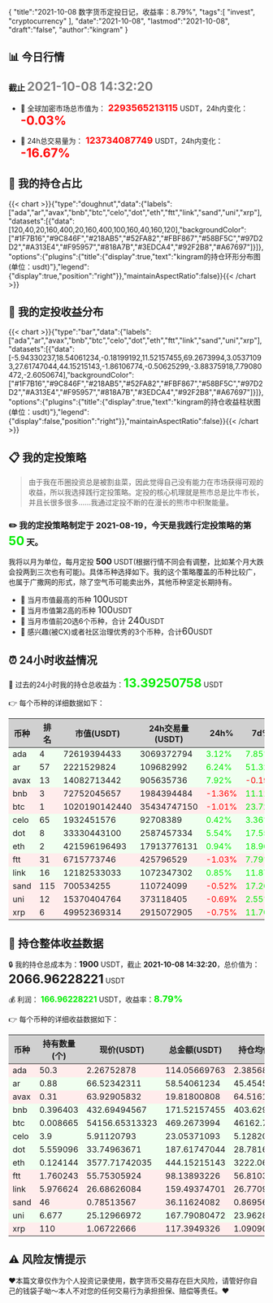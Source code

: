 {
"title":"2021-10-08 数字货币定投日记，收益率：8.79%",
"tags":[
"invest",
"cryptocurrency"
],
"date":"2021-10-08",
"lastmod":"2021-10-08",
"draft":"false",
"author":"kingram"
}

##  📊 今日行情
### 截止 <font color=grey size=5 >**2021-10-08 14:32:20**</font>
- 🍖 全球加密市场总市值为：<font color=#FF0000 size=4 > **2293565213115**</font> USDT，24h内变化：<font color=#FF0000 size=5 > **-0.03%**</font>

- 🍤 24h总交易量为：<font color=#FF0000 size=4 > **123734087749**</font> USDT，24h内变化：<font color=#FF0000 size=5 > **-16.67%**</font>

## 🎨 我的持仓占比
{{< chart >}}{"type":"doughnut","data":{"labels":["ada","ar","avax","bnb","btc","celo","dot","eth","ftt","link","sand","uni","xrp"],"datasets":[{"data":[120,40,20,160,400,20,160,400,100,160,40,160,120],"backgroundColor":["#1F7B16","#9C846F","#218AB5","#52FA82","#FBF867","#58BF5C","#97D2D2","#A313E4","#F95957","#818A7B","#3EDCA4","#92F2B8","#A67697"]}]},"options":{"plugins":{"title":{"display":true,"text":"kingram的持仓环形分布图(单位：usdt)"},"legend":{"display":true,"position":"right"}},"maintainAspectRatio":false}}{{< /chart >}}

## 🍺 我的定投收益分布
{{< chart >}}{"type":"bar","data":{"labels":["ada","ar","avax","bnb","btc","celo","dot","eth","ftt","link","sand","uni","xrp"],"datasets":[{"data":[-5.94330237,18.54061234,-0.18199192,11.52157455,69.2673994,3.05371093,27.61747044,44.15215143,-1.86106774,-0.50625299,-3.88375918,7.79080472,-2.6050674],"backgroundColor":["#1F7B16","#9C846F","#218AB5","#52FA82","#FBF867","#58BF5C","#97D2D2","#A313E4","#F95957","#818A7B","#3EDCA4","#92F2B8","#A67697"]}]},"options":{"plugins":{"title":{"display":true,"text":"kingram的持仓收益柱状图(单位：usdt)"},"legend":{"display":false,"position":"right"}},"maintainAspectRatio":false}}{{< /chart >}}

## 📋 我的定投策略

> 由于我在币圈投资总是被割韭菜，因此觉得自己没有能力在市场获得可观的收益，所以我选择践行定投策略。定投的核心机理就是熊市总是比牛市长，并且长很多很多……我通过定投不断的在漫长的熊市中积聚能量。

### ✏️ 我的定投策略制定于 **2021-08-19**，今天是我践行定投策略的第<font color=#00EC00 size=5 > **50**</font> 天。
我将以月为单位，每月定投 <font size=3 ><strong> 500 </strong></font> USDT(根据行情不同会有调整，比如某个月大跌会投两到三次也有可能)。具体币种选择如下。我的这个策略覆盖的币种比较广，也属于广撒网的形式，除了空气币可能卖出外，其他币种坚定长期持有。

- 🥇 当月市值最高的币种 <font size=4 >100</font>USDT
- 🥈 当月市值第2高的币种 <font size=4 >100</font>USDT
- 🥉 当月市值前20选6个币种，合计 <font size=4 >240</font>USDT
- 🏅 感兴趣(被CX)或者社区治理优秀的3个币种，合计<font size=4 >60</font>USDT

## ⏰ 24小时收益情况
📌 过去的24小时我的持仓总收益为：<font color=#00EC00 size=5 >**13.39250758**</font> USDT

👉 每个币种的详细数据如下：
<table>
    <thead><tr bgcolor="#d0d0d0" ><th>币种</th><th>排名</th><th>市值(USDT)</th><th>24h交易量(USDT)</th><th>24h%</th><th>7d%</th><th>24h收益</th></tr></thead>
    <tbody>
    <tr>
        <td bgcolor=#F0FFF0>ada</td>
        <td bgcolor=#F0FFF0>4</td>
        <td bgcolor=#F0FFF0>72619394433</td>
        <td bgcolor=#F0FFF0>3069372794</td>
        <td bgcolor=#F0FFF0><font color=#00EC00>3.12%</font></td>
        <td bgcolor=#F0FFF0><font color=#00EC00>7.85%</font></td>
        <td bgcolor=#F0FFF0><font color=#00EC00 size=3 ><strong>3.44920494</strong></font></td>
    </tr>
    <tr>
        <td bgcolor=#F0FFF0>ar</td>
        <td bgcolor=#F0FFF0>57</td>
        <td bgcolor=#F0FFF0>2221529824</td>
        <td bgcolor=#F0FFF0>109682992</td>
        <td bgcolor=#F0FFF0><font color=#00EC00>6.24%</font></td>
        <td bgcolor=#F0FFF0><font color=#00EC00>51.32%</font></td>
        <td bgcolor=#F0FFF0><font color=#00EC00 size=3 ><strong>3.43595516</strong></font></td>
    </tr>
    <tr>
        <td bgcolor=#F0FFF0>avax</td>
        <td bgcolor=#F0FFF0>13</td>
        <td bgcolor=#F0FFF0>14082713442</td>
        <td bgcolor=#F0FFF0>905635736</td>
        <td bgcolor=#F0FFF0><font color=#00EC00>7.92%</font></td>
        <td bgcolor=#F0FFF0><font color=#FF0000>-0.19%</font></td>
        <td bgcolor=#F0FFF0><font color=#00EC00 size=3 ><strong>1.45457808</strong></font></td>
    </tr>
    <tr>
        <td bgcolor=#FFECEC>bnb</td>
        <td bgcolor=#FFECEC>3</td>
        <td bgcolor=#FFECEC>72752045657</td>
        <td bgcolor=#FFECEC>1984394484</td>
        <td bgcolor=#FFECEC><font color=#FF0000>-1.36%</font></td>
        <td bgcolor=#FFECEC><font color=#00EC00>11.11%</font></td>
        <td bgcolor=#FFECEC><font color=#FF0000 size=3 ><strong>-2.3631428</strong></font></td>
    </tr>
    <tr>
        <td bgcolor=#FFECEC>btc</td>
        <td bgcolor=#FFECEC>1</td>
        <td bgcolor=#FFECEC>1020190142440</td>
        <td bgcolor=#FFECEC>35434747150</td>
        <td bgcolor=#FFECEC><font color=#FF0000>-1.01%</font></td>
        <td bgcolor=#FFECEC><font color=#00EC00>23.72%</font></td>
        <td bgcolor=#FFECEC><font color=#FF0000 size=3 ><strong>-4.76667356</strong></font></td>
    </tr>
    <tr>
        <td bgcolor=#F0FFF0>celo</td>
        <td bgcolor=#F0FFF0>65</td>
        <td bgcolor=#F0FFF0>1932451576</td>
        <td bgcolor=#F0FFF0>92708389</td>
        <td bgcolor=#F0FFF0><font color=#00EC00>0.42%</font></td>
        <td bgcolor=#F0FFF0><font color=#00EC00>3.36%</font></td>
        <td bgcolor=#F0FFF0><font color=#00EC00 size=3 ><strong>0.09703821</strong></font></td>
    </tr>
    <tr>
        <td bgcolor=#F0FFF0>dot</td>
        <td bgcolor=#F0FFF0>8</td>
        <td bgcolor=#F0FFF0>33330443100</td>
        <td bgcolor=#F0FFF0>2587457334</td>
        <td bgcolor=#F0FFF0><font color=#00EC00>5.54%</font></td>
        <td bgcolor=#F0FFF0><font color=#00EC00>17.55%</font></td>
        <td bgcolor=#F0FFF0><font color=#00EC00 size=3 ><strong>9.85264333</strong></font></td>
    </tr>
    <tr>
        <td bgcolor=#F0FFF0>eth</td>
        <td bgcolor=#F0FFF0>2</td>
        <td bgcolor=#F0FFF0>421596196493</td>
        <td bgcolor=#F0FFF0>17913776131</td>
        <td bgcolor=#F0FFF0><font color=#00EC00>0.94%</font></td>
        <td bgcolor=#F0FFF0><font color=#00EC00>18.96%</font></td>
        <td bgcolor=#F0FFF0><font color=#00EC00 size=3 ><strong>4.15206574</strong></font></td>
    </tr>
    <tr>
        <td bgcolor=#FFECEC>ftt</td>
        <td bgcolor=#FFECEC>31</td>
        <td bgcolor=#FFECEC>6715773746</td>
        <td bgcolor=#FFECEC>425796529</td>
        <td bgcolor=#FFECEC><font color=#FF0000>-1.03%</font></td>
        <td bgcolor=#FFECEC><font color=#00EC00>7.79%</font></td>
        <td bgcolor=#FFECEC><font color=#FF0000 size=3 ><strong>-1.02518522</strong></font></td>
    </tr>
    <tr>
        <td bgcolor=#F0FFF0>link</td>
        <td bgcolor=#F0FFF0>16</td>
        <td bgcolor=#F0FFF0>12182533033</td>
        <td bgcolor=#F0FFF0>1072347302</td>
        <td bgcolor=#F0FFF0><font color=#00EC00>0.85%</font></td>
        <td bgcolor=#F0FFF0><font color=#00EC00>11.87%</font></td>
        <td bgcolor=#F0FFF0><font color=#00EC00 size=3 ><strong>1.35140982</strong></font></td>
    </tr>
    <tr>
        <td bgcolor=#FFECEC>sand</td>
        <td bgcolor=#FFECEC>115</td>
        <td bgcolor=#FFECEC>700534255</td>
        <td bgcolor=#FFECEC>110724099</td>
        <td bgcolor=#FFECEC><font color=#FF0000>-0.52%</font></td>
        <td bgcolor=#FFECEC><font color=#00EC00>17.26%</font></td>
        <td bgcolor=#FFECEC><font color=#FF0000 size=3 ><strong>-0.19046205</strong></font></td>
    </tr>
    <tr>
        <td bgcolor=#FFECEC>uni</td>
        <td bgcolor=#FFECEC>12</td>
        <td bgcolor=#FFECEC>15370404764</td>
        <td bgcolor=#FFECEC>373118405</td>
        <td bgcolor=#FFECEC><font color=#FF0000>-0.69%</font></td>
        <td bgcolor=#FFECEC><font color=#00EC00>2.55%</font></td>
        <td bgcolor=#FFECEC><font color=#FF0000 size=3 ><strong>-1.1713487</strong></font></td>
    </tr>
    <tr>
        <td bgcolor=#FFECEC>xrp</td>
        <td bgcolor=#FFECEC>6</td>
        <td bgcolor=#FFECEC>49952369314</td>
        <td bgcolor=#FFECEC>2915072905</td>
        <td bgcolor=#FFECEC><font color=#FF0000>-0.75%</font></td>
        <td bgcolor=#FFECEC><font color=#00EC00>11.70%</font></td>
        <td bgcolor=#FFECEC><font color=#FF0000 size=3 ><strong>-0.88357537</strong></font></td>
    </tr>
    </tbody>
</table>

## 🎯 持仓整体收益数据

🔒 我的持仓总成本为：<font size=3 >**1900**</font> USDT，截止 **2021-10-08 14:32:20**，总价值为：<font  size=5 >**2066.96228221**</font> USDT

💰 利润： <font color=#00EC00 size=3 >**166.96228221**</font> USDT，收益率：<font color=#00EC00 size=4 >**8.79%**</font>

👉 每个币种的详细收益数据如下：

<table>
    <thead><tr bgcolor="#d0d0d0" ><th>币种</th><th>持有数量(个)</th><th>现价(USDT)</th><th>总金额(USDT)</th><th>持仓均价(USDT)</th><th>成本(USDT)</th><th>利润(USDT)</th><th>收益率</th></tr></thead>
    <tbody>
    <tr>
        <td bgcolor=#FFECEC>ada</td>
        <td bgcolor=#FFECEC>50.3</td>
        <td bgcolor=#FFECEC>2.26752878</td>
        <td bgcolor=#FFECEC>114.05669763</td>
        <td bgcolor=#FFECEC>2.38568588</td>
        <td bgcolor=#FFECEC>120</td>
        <td bgcolor=#FFECEC>-5.94330237</td>
        <td bgcolor=#FFECEC><font color=#FF0000 size=3 ><strong>-4.95%</strong></font></td>
    </tr>
    <tr>
        <td bgcolor=#F0FFF0>ar</td>
        <td bgcolor=#F0FFF0>0.88</td>
        <td bgcolor=#F0FFF0>66.52342311</td>
        <td bgcolor=#F0FFF0>58.54061234</td>
        <td bgcolor=#F0FFF0>45.45454545</td>
        <td bgcolor=#F0FFF0>40</td>
        <td bgcolor=#F0FFF0>18.54061234</td>
        <td bgcolor=#F0FFF0><font color=#00EC00 size=3 ><strong>46.35%</strong></font></td>
    </tr>
    <tr>
        <td bgcolor=#FFECEC>avax</td>
        <td bgcolor=#FFECEC>0.31</td>
        <td bgcolor=#FFECEC>63.92905832</td>
        <td bgcolor=#FFECEC>19.81800808</td>
        <td bgcolor=#FFECEC>64.51612903</td>
        <td bgcolor=#FFECEC>20</td>
        <td bgcolor=#FFECEC>-0.18199192</td>
        <td bgcolor=#FFECEC><font color=#FF0000 size=3 ><strong>-0.91%</strong></font></td>
    </tr>
    <tr>
        <td bgcolor=#F0FFF0>bnb</td>
        <td bgcolor=#F0FFF0>0.396403</td>
        <td bgcolor=#F0FFF0>432.69494567</td>
        <td bgcolor=#F0FFF0>171.52157455</td>
        <td bgcolor=#F0FFF0>403.62963953</td>
        <td bgcolor=#F0FFF0>160</td>
        <td bgcolor=#F0FFF0>11.52157455</td>
        <td bgcolor=#F0FFF0><font color=#00EC00 size=3 ><strong>7.20%</strong></font></td>
    </tr>
    <tr>
        <td bgcolor=#F0FFF0>btc</td>
        <td bgcolor=#F0FFF0>0.008665</td>
        <td bgcolor=#F0FFF0>54156.65313323</td>
        <td bgcolor=#F0FFF0>469.2673994</td>
        <td bgcolor=#F0FFF0>46162.72360069</td>
        <td bgcolor=#F0FFF0>400</td>
        <td bgcolor=#F0FFF0>69.2673994</td>
        <td bgcolor=#F0FFF0><font color=#00EC00 size=3 ><strong>17.32%</strong></font></td>
    </tr>
    <tr>
        <td bgcolor=#F0FFF0>celo</td>
        <td bgcolor=#F0FFF0>3.9</td>
        <td bgcolor=#F0FFF0>5.91120793</td>
        <td bgcolor=#F0FFF0>23.05371093</td>
        <td bgcolor=#F0FFF0>5.12820513</td>
        <td bgcolor=#F0FFF0>20</td>
        <td bgcolor=#F0FFF0>3.05371093</td>
        <td bgcolor=#F0FFF0><font color=#00EC00 size=3 ><strong>15.27%</strong></font></td>
    </tr>
    <tr>
        <td bgcolor=#F0FFF0>dot</td>
        <td bgcolor=#F0FFF0>5.559096</td>
        <td bgcolor=#F0FFF0>33.74963671</td>
        <td bgcolor=#F0FFF0>187.61747044</td>
        <td bgcolor=#F0FFF0>28.78165802</td>
        <td bgcolor=#F0FFF0>160</td>
        <td bgcolor=#F0FFF0>27.61747044</td>
        <td bgcolor=#F0FFF0><font color=#00EC00 size=3 ><strong>17.26%</strong></font></td>
    </tr>
    <tr>
        <td bgcolor=#F0FFF0>eth</td>
        <td bgcolor=#F0FFF0>0.124144</td>
        <td bgcolor=#F0FFF0>3577.71742035</td>
        <td bgcolor=#F0FFF0>444.15215143</td>
        <td bgcolor=#F0FFF0>3222.06469906</td>
        <td bgcolor=#F0FFF0>400</td>
        <td bgcolor=#F0FFF0>44.15215143</td>
        <td bgcolor=#F0FFF0><font color=#00EC00 size=3 ><strong>11.04%</strong></font></td>
    </tr>
    <tr>
        <td bgcolor=#FFECEC>ftt</td>
        <td bgcolor=#FFECEC>1.760243</td>
        <td bgcolor=#FFECEC>55.75305924</td>
        <td bgcolor=#FFECEC>98.13893226</td>
        <td bgcolor=#FFECEC>56.81033812</td>
        <td bgcolor=#FFECEC>100</td>
        <td bgcolor=#FFECEC>-1.86106774</td>
        <td bgcolor=#FFECEC><font color=#FF0000 size=3 ><strong>-1.86%</strong></font></td>
    </tr>
    <tr>
        <td bgcolor=#FFECEC>link</td>
        <td bgcolor=#FFECEC>5.976624</td>
        <td bgcolor=#FFECEC>26.68626084</td>
        <td bgcolor=#FFECEC>159.49374701</td>
        <td bgcolor=#FFECEC>26.77096635</td>
        <td bgcolor=#FFECEC>160</td>
        <td bgcolor=#FFECEC>-0.50625299</td>
        <td bgcolor=#FFECEC><font color=#FF0000 size=3 ><strong>-0.32%</strong></font></td>
    </tr>
    <tr>
        <td bgcolor=#FFECEC>sand</td>
        <td bgcolor=#FFECEC>46</td>
        <td bgcolor=#FFECEC>0.78513567</td>
        <td bgcolor=#FFECEC>36.11624082</td>
        <td bgcolor=#FFECEC>0.86956522</td>
        <td bgcolor=#FFECEC>40</td>
        <td bgcolor=#FFECEC>-3.88375918</td>
        <td bgcolor=#FFECEC><font color=#FF0000 size=3 ><strong>-9.71%</strong></font></td>
    </tr>
    <tr>
        <td bgcolor=#F0FFF0>uni</td>
        <td bgcolor=#F0FFF0>6.677</td>
        <td bgcolor=#F0FFF0>25.12966972</td>
        <td bgcolor=#F0FFF0>167.79080472</td>
        <td bgcolor=#F0FFF0>23.96285757</td>
        <td bgcolor=#F0FFF0>160</td>
        <td bgcolor=#F0FFF0>7.79080472</td>
        <td bgcolor=#F0FFF0><font color=#00EC00 size=3 ><strong>4.87%</strong></font></td>
    </tr>
    <tr>
        <td bgcolor=#FFECEC>xrp</td>
        <td bgcolor=#FFECEC>110</td>
        <td bgcolor=#FFECEC>1.06722666</td>
        <td bgcolor=#FFECEC>117.3949326</td>
        <td bgcolor=#FFECEC>1.09090909</td>
        <td bgcolor=#FFECEC>120</td>
        <td bgcolor=#FFECEC>-2.6050674</td>
        <td bgcolor=#FFECEC><font color=#FF0000 size=3 ><strong>-2.17%</strong></font></td>
    </tr>
    </tbody>
</table>

## ⚠️ 风险友情提示
❤️本篇文章仅作为个人投资记录使用，数字货币交易存在巨大风险，请管好你自己的钱袋子呦～本人不对您的任何交易行为承担担保、赔偿等责任。❤️